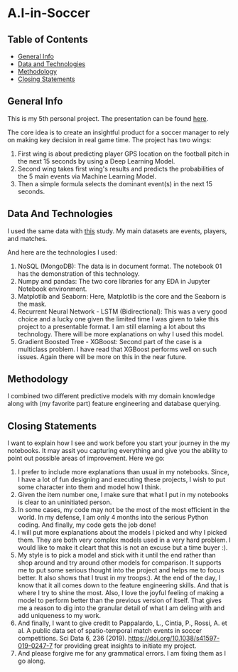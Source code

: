 # A.I-in-Soccer

## Table of Contents
* [General Info](#general-info)
* [Data and Technologies](#data-and-technologies)
* [Methodology](#methodology)
* [Closing Statements](#closing-statements)

## General Info
This is my 5th personal project. The presentation can be found [here](https://www.youtube.com/watch?v=mEMU-EshNfc&feature=youtu.be). 

The core idea is to create an insightful product for a soccer manager to rely on making key decision in real game time. The project has two wings: 
 1) First wing is about predicting player GPS location on the football pitch in the next 15 seconds by using a Deep Learning Model. 
 2) Second wing takes first wing's results and predicts the probabilities of the 5 main events via Machine Learning Model.
 3) Then a simple formula selects the dominant event(s) in the next 15 seconds.

## Data And Technologies

I  used the same data with [this](https://www.nature.com/articles/s41597-019-0247-7) study. My main datasets are events, players, and matches.

And here are the technologies I used:
  1) NoSQL (MongoDB): The data is in document format. The notebook 01 has the demonstration of this technology.
  2) Numpy and pandas: The two core libraries for any EDA in Jupyter Notebook environment.
  3) Matplotlib and Seaborn: Here, Matplotlib is the core and the Seaborn is the mask.
  4) Recurrent Neural Network - LSTM (Bidirectional): This was a very good choice and a lucky one given the limited time I was given to take this project to a presentable format. I am still elarning a lot about ths technology. There will be more explanations on why I used this model.
  5) Gradient Boosted Tree - XGBoost: Second part of the case is a multiclass problem. I have read that XGBoost performs well on such issues. Again there will be more on this in the near future.

## Methodology

I combined two different predictive models with my domain knowledge along with (my favorite part) feature engineering and database querying.

## Closing Statements

I want to explain how I see and work before you start your journey in the my notebooks. It may assit you capturing everything and give you the ability to point out possible areas of improvement. Here we go:
  1) I prefer to include more explanations than usual in my notebooks. Since, I have a lot of fun designing and executing these projects, I wish to put some character into them and model how I think.
  2) Given the item number one, I make sure that what I put in my notebooks is clear to an uninitiated person.
  3) In some cases, my code may not be the most of the most efficient in the world. In my defense, I am only 4 months into the serious Python coding. And finally, my code gets the job done!
  4) I will put more explanations about the models I picked and why I picked them. They are both very complex models used in a very hard problem. I would like to make it cleart that this is not an excuse but a time buyer :).
  5) My style is to pick a model and stick with it until the end rather than shop around and try around other models for comparison. It supports me to put some serious thought into the project and helps me to focus better. It also shows that I trust in my troops:). At the end of the day, I know that it all comes down to the feature engineering skills. And that is where I try to shine the most. 
  Also, I love the joyful feeling of making a model to perform better than the previous version of itself. That gives me a reason to dig into the granular detail of what I am deling with and add uniqueness to my work.
  6) And finally, I want to give credit to Pappalardo, L., Cintia, P., Rossi, A. et al. A public data set of spatio-temporal match events in soccer competitions. Sci Data 6, 236 (2019). https://doi.org/10.1038/s41597-019-0247-7 for providing great insights to initiate my project.
  7) And please forgive me for any grammatical errors. I am fixing them as I go along.
